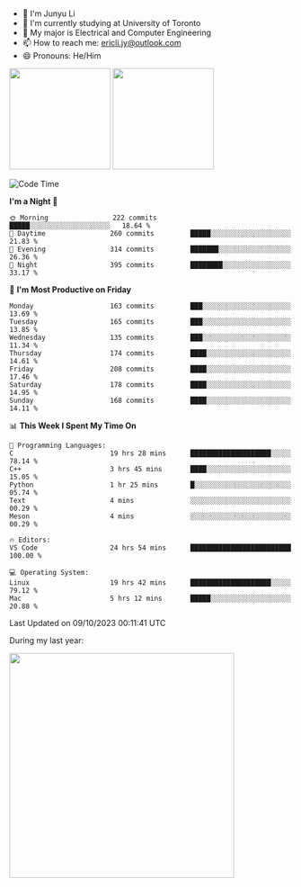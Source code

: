 ### 
- 👨 I'm Junyu Li
- 📖 I'm currently studying at University of Toronto
- 🌱 My major is Electrical and Computer Engineering
- 📫 How to reach me: ericli.jy@outlook.com
- 😄 Pronouns: He/Him

<p align="left">  
  <img height="180em" src="https://github-readme-stats-git-master-ericjyli.vercel.app/api?username=ericjyli&theme=tokyonight&show_icons=true&count_private=true&include_orgs=true" />
  <img height="180em" src="https://github-readme-stats-git-master-ericjyli.vercel.app/api/top-langs/?username=ericjyli&theme=tokyonight&count_private=true&include_orgs=true&include_orgs=true&layout=compact" />
</p>

<!--START_SECTION:waka-->
![Code Time](http://img.shields.io/badge/Code%20Time-229%20hrs%2011%20mins-blue)

**I'm a Night 🦉** 

```text
🌞 Morning                222 commits         █████░░░░░░░░░░░░░░░░░░░░   18.64 % 
🌆 Daytime                260 commits         █████░░░░░░░░░░░░░░░░░░░░   21.83 % 
🌃 Evening                314 commits         ███████░░░░░░░░░░░░░░░░░░   26.36 % 
🌙 Night                  395 commits         ████████░░░░░░░░░░░░░░░░░   33.17 % 
```
📅 **I'm Most Productive on Friday** 

```text
Monday                   163 commits         ███░░░░░░░░░░░░░░░░░░░░░░   13.69 % 
Tuesday                  165 commits         ███░░░░░░░░░░░░░░░░░░░░░░   13.85 % 
Wednesday                135 commits         ███░░░░░░░░░░░░░░░░░░░░░░   11.34 % 
Thursday                 174 commits         ████░░░░░░░░░░░░░░░░░░░░░   14.61 % 
Friday                   208 commits         ████░░░░░░░░░░░░░░░░░░░░░   17.46 % 
Saturday                 178 commits         ████░░░░░░░░░░░░░░░░░░░░░   14.95 % 
Sunday                   168 commits         ████░░░░░░░░░░░░░░░░░░░░░   14.11 % 
```


📊 **This Week I Spent My Time On** 

```text
💬 Programming Languages: 
C                        19 hrs 28 mins      ████████████████████░░░░░   78.14 % 
C++                      3 hrs 45 mins       ████░░░░░░░░░░░░░░░░░░░░░   15.05 % 
Python                   1 hr 25 mins        █░░░░░░░░░░░░░░░░░░░░░░░░   05.74 % 
Text                     4 mins              ░░░░░░░░░░░░░░░░░░░░░░░░░   00.29 % 
Meson                    4 mins              ░░░░░░░░░░░░░░░░░░░░░░░░░   00.29 % 

🔥 Editors: 
VS Code                  24 hrs 54 mins      █████████████████████████   100.00 % 

💻 Operating System: 
Linux                    19 hrs 42 mins      ████████████████████░░░░░   79.12 % 
Mac                      5 hrs 12 mins       █████░░░░░░░░░░░░░░░░░░░░   20.88 % 
```


 Last Updated on 09/10/2023 00:11:41 UTC
<!--END_SECTION:waka-->

<p> During my last year: </p>
<img height="400em" src="https://github-readme-stats-git-master-ericjyli.vercel.app/api/wakatime?username=ericjyli&layout=compact&theme=tokyonight" />

<!--
Here are some ideas to get you started:

- 🔭 I’m currently working on ...
- 🌱 I’m currently learning ...
- 👯 I’m looking to collaborate on ...
- 🤔 I’m looking for help with ...
- 💬 Ask me about ...
- 📫 How to reach me: ...
- 😄 Pronouns: ...
- ⚡ Fun fact: ...
-->
